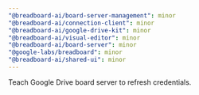 ```yaml
---
"@breadboard-ai/board-server-management": minor
"@breadboard-ai/connection-client": minor
"@breadboard-ai/google-drive-kit": minor
"@breadboard-ai/visual-editor": minor
"@breadboard-ai/board-server": minor
"@google-labs/breadboard": minor
"@breadboard-ai/shared-ui": minor
---
```


Teach Google Drive board server to refresh credentials.
